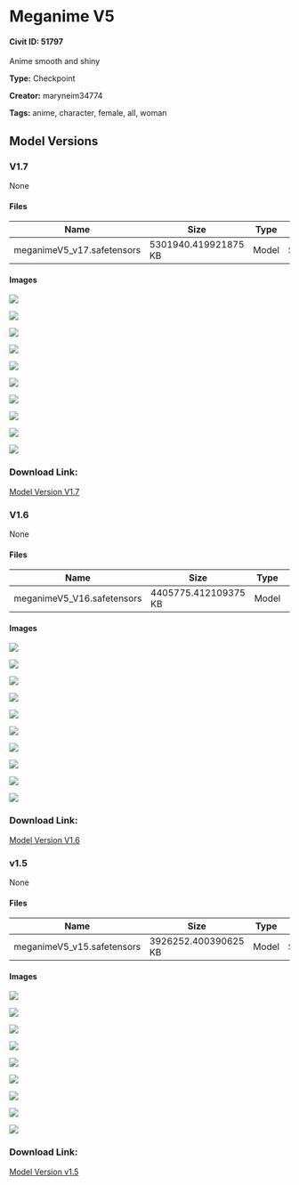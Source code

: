 # Meganime V5

#### Civit ID: 51797

<p>Anime smooth and shiny</p>

**Type:** Checkpoint

**Creator:** maryneim34774

**Tags:** anime, character, female, all, woman

## Model Versions

### V1.7

None

#### Files

| Name | Size | Type | Format | Download Url | AutoV1 | AutoV2 | SHA256 | CRC32 | BLAKE3 |
| --- | --- | --- | --- | --- | --- | --- | --- | --- | --- |
| meganimeV5_v17.safetensors | 5301940.419921875 KB | Model | SafeTensor | https://civitai.com/api/download/models/82141 | 8A84CEAD | 770DB87A12 | 770DB87A12448BBD222533277E24503E38B557BB56F48DE2267B54A88C01D714 | 485441B4 | C5DDE0308E88D9D852B0012B603157C60BBC3FB363BE7BB9BDF8F111A37F5E5A |

#### Images

<p><img src="https://image.civitai.com/xG1nkqKTMzGDvpLrqFT7WA/6412813d-d0ad-4adf-9d09-f0dddf4f43e2/width=450/923675.jpeg" /></p>

<p><img src="https://image.civitai.com/xG1nkqKTMzGDvpLrqFT7WA/0cd692c3-31bd-4f55-8fb1-5361929bea46/width=450/923749.jpeg" /></p>

<p><img src="https://image.civitai.com/xG1nkqKTMzGDvpLrqFT7WA/3b4d76f9-831c-40a3-9612-ccd396be11b2/width=450/923757.jpeg" /></p>

<p><img src="https://image.civitai.com/xG1nkqKTMzGDvpLrqFT7WA/4096f5b1-5023-4dc1-b051-86fbc167a452/width=450/923760.jpeg" /></p>

<p><img src="https://image.civitai.com/xG1nkqKTMzGDvpLrqFT7WA/ebe5f4d8-33d0-4f0a-abfd-d3583b655c98/width=450/923793.jpeg" /></p>

<p><img src="https://image.civitai.com/xG1nkqKTMzGDvpLrqFT7WA/c5732675-74ed-44e2-a2a1-1af16c4f0802/width=450/923804.jpeg" /></p>

<p><img src="https://image.civitai.com/xG1nkqKTMzGDvpLrqFT7WA/2fa15d71-4dd4-4b63-a442-04f67b6f0542/width=450/923830.jpeg" /></p>

<p><img src="https://image.civitai.com/xG1nkqKTMzGDvpLrqFT7WA/62f5b0ac-229c-4734-bc93-4707ccce289c/width=450/923840.jpeg" /></p>

<p><img src="https://image.civitai.com/xG1nkqKTMzGDvpLrqFT7WA/b9c4803c-b4e0-4da1-8b0b-09988ec35e04/width=450/923846.jpeg" /></p>

<p><img src="https://image.civitai.com/xG1nkqKTMzGDvpLrqFT7WA/20d06253-8bf4-4f93-b0dd-f695e9288b7c/width=450/923880.jpeg" /></p>

### Download Link:

[Model Version V1.7](https://civitai.com/api/download/models/82141)

###  V1.6

None

#### Files

| Name | Size | Type | Format | Download Url | AutoV1 | AutoV2 | SHA256 | CRC32 | BLAKE3 |
| --- | --- | --- | --- | --- | --- | --- | --- | --- | --- |
| meganimeV5_V16.safetensors | 4405775.412109375 KB | Model | SafeTensor | https://civitai.com/api/download/models/79988 | 9A25BB33 | F82D2FB658 | F82D2FB65817FAAC968460828557AA92B0FE19013DCA03D956D5DDA67859E3CB | 5FF6D683 | D5F8DE560B6FCC97C0A7E237821FF16BD27A99E88D8976E82F115CAD3F4C405B |

#### Images

<p><img src="https://image.civitai.com/xG1nkqKTMzGDvpLrqFT7WA/586f23dc-e25f-4c0a-b7ed-6f6a6a3efb12/width=450/897602.jpeg" /></p>

<p><img src="https://image.civitai.com/xG1nkqKTMzGDvpLrqFT7WA/2b876d7d-78a7-47a7-bc35-b3599e2ccc73/width=450/897608.jpeg" /></p>

<p><img src="https://image.civitai.com/xG1nkqKTMzGDvpLrqFT7WA/c2088def-8472-45ec-ab2e-580cb072f3bf/width=450/897609.jpeg" /></p>

<p><img src="https://image.civitai.com/xG1nkqKTMzGDvpLrqFT7WA/3809a606-9e2c-4ebe-a561-4104d63e17e6/width=450/897614.jpeg" /></p>

<p><img src="https://image.civitai.com/xG1nkqKTMzGDvpLrqFT7WA/2394cd4a-6e29-4287-b260-07b142fe1a1c/width=450/897616.jpeg" /></p>

<p><img src="https://image.civitai.com/xG1nkqKTMzGDvpLrqFT7WA/fd99c838-273c-4bd5-9e27-8c10cba7d817/width=450/897617.jpeg" /></p>

<p><img src="https://image.civitai.com/xG1nkqKTMzGDvpLrqFT7WA/d52dd13c-93c2-4763-86fc-e38f4b2fd616/width=450/897618.jpeg" /></p>

<p><img src="https://image.civitai.com/xG1nkqKTMzGDvpLrqFT7WA/560d01dc-d686-4ede-9794-b884154ce801/width=450/897638.jpeg" /></p>

<p><img src="https://image.civitai.com/xG1nkqKTMzGDvpLrqFT7WA/666daa30-54ff-45c2-8912-cb196fc65bd0/width=450/897696.jpeg" /></p>

<p><img src="https://image.civitai.com/xG1nkqKTMzGDvpLrqFT7WA/c077563d-50d1-4995-afe6-bb19b6539cc0/width=450/897717.jpeg" /></p>

### Download Link:

[Model Version  V1.6](https://civitai.com/api/download/models/79988)

### v1.5

None

#### Files

| Name | Size | Type | Format | Download Url | AutoV1 | AutoV2 | SHA256 | CRC32 | BLAKE3 |
| --- | --- | --- | --- | --- | --- | --- | --- | --- | --- |
| meganimeV5_v15.safetensors | 3926252.400390625 KB | Model | SafeTensor | https://civitai.com/api/download/models/56267 | F9450F21 | 41C0046176 | 41C004617629B8A0067B6ED42E8F6F41091C33482EAA5A5F28D93505EF81FACC | 41CA59E7 | 0940EF98ADDEF250721ED71BBA2B7678F2DCD086B358644588B9B3E28AA46554 |

#### Images

<p><img src="https://image.civitai.com/xG1nkqKTMzGDvpLrqFT7WA/2e4b7924-ebb2-49cc-3c51-1080d1665700/width=450/610242.jpeg" /></p>

<p><img src="https://image.civitai.com/xG1nkqKTMzGDvpLrqFT7WA/0e678912-2c3e-4655-d0ac-3234e990c400/width=450/610246.jpeg" /></p>

<p><img src="https://image.civitai.com/xG1nkqKTMzGDvpLrqFT7WA/2c007d8f-b2da-450e-ca70-2ff091dd7400/width=450/610243.jpeg" /></p>

<p><img src="https://image.civitai.com/xG1nkqKTMzGDvpLrqFT7WA/3d866e24-72b6-4e70-d345-1d57ddf4a800/width=450/610244.jpeg" /></p>

<p><img src="https://image.civitai.com/xG1nkqKTMzGDvpLrqFT7WA/c074b95b-e6ee-4d3a-bd9d-0b27950e2800/width=450/610245.jpeg" /></p>

<p><img src="https://image.civitai.com/xG1nkqKTMzGDvpLrqFT7WA/1d45e9a3-bd13-4b8e-8848-7bbe8f711700/width=450/610247.jpeg" /></p>

<p><img src="https://image.civitai.com/xG1nkqKTMzGDvpLrqFT7WA/089a71af-2d6d-403a-93b9-b0b560282900/width=450/610248.jpeg" /></p>

<p><img src="https://image.civitai.com/xG1nkqKTMzGDvpLrqFT7WA/7f8b64ec-a241-4e42-edb8-94b6f0bc3900/width=450/610250.jpeg" /></p>

<p><img src="https://image.civitai.com/xG1nkqKTMzGDvpLrqFT7WA/4601208f-fefd-4418-886d-bce08b658c00/width=450/610288.jpeg" /></p>

### Download Link:

[Model Version v1.5](https://civitai.com/api/download/models/56267)

